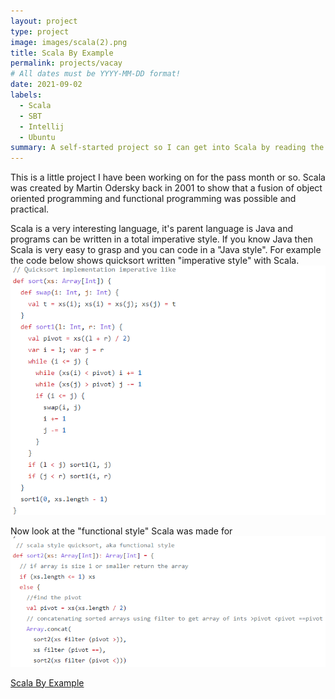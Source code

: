 ```yaml
---
layout: project
type: project
image: images/scala(2).png
title: Scala By Example
permalink: projects/vacay
# All dates must be YYYY-MM-DD format!
date: 2021-09-02
labels:
  - Scala
  - SBT
  - Intellij
  - Ubuntu
summary: A self-started project so I can get into Scala by reading the book Scala By Example.
---
```


This is a little project I have been working on for the pass month or so. Scala was created by Martin Odersky back in 2001 to show that a fusion of object oriented programming and functional programming was possible and practical. 

Scala is a very interesting language, it's parent language is Java and programs can be written in a total imperative style. If you know Java then Scala is very easy to grasp and you can code in a "Java style". For example the code below shows quicksort written "imperative style" with Scala. 
<img class="centered" src="../images/imperative.png">

Now look at the "functional style" Scala was made for
<img class="centered" src="../images/ScalaStyle.png">

<a href="https://github.com/Jonathan-Ma/Scala-By-Example.git"><i class="large github icon"></i>Scala By Example</a>
